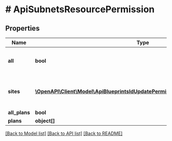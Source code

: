 # # ApiSubnetsResourcePermission

## Properties

Name | Type | Description | Notes
------------ | ------------- | ------------- | -------------
**all** | **bool** | Pass true to allow access all groups | [optional]
**sites** | [**\OpenAPI\Client\Model\ApiBlueprintsIdUpdatePermissionsResourcePermissionSites[]**](ApiBlueprintsIdUpdatePermissionsResourcePermissionSites.md) | Array of groups ID objects that are allowed access | [optional]
**all_plans** | **bool** |  | [optional]
**plans** | **object[]** |  | [optional]

[[Back to Model list]](../../README.md#models) [[Back to API list]](../../README.md#endpoints) [[Back to README]](../../README.md)

